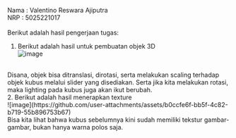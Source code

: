 Nama   : Valentino Reswara Ajiputra
<br>
NRP    : 5025221017
<br>
<br>
Berikut adalah hasil pengerjaan tugas:
<br>
1. Berikut adalah hasil untuk pembuatan objek 3D
   <br>
   ![image](https://github.com/user-attachments/assets/e2e546e1-0f98-4aa0-bfc1-ebee61de302a)
 <br>
   Disana, objek bisa ditranslasi, dirotasi, serta melakukan scaling terhadap objek kubus melalui slider yang disediakan. Serta jika kita melakukan rotasi, maka lighting pada kubus juga akan ikut berubah. <br>
2. Berikut adalah hasil menerapkan texture
   <br>
   ![image](https://github.com/user-attachments/assets/b0ccfe6f-bb5f-4c82-b719-55b896753b67)

   <br>
   Bisa kita lihat bahwa kubus sebelumnya kini sudah memiliki tekstur gambar-gambar, bukan hanya warna polos saja.
